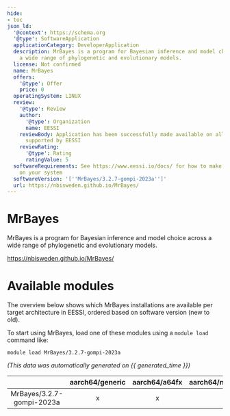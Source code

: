```yaml
---
hide:
- toc
json_ld:
  '@context': https://schema.org
  '@type': SoftwareApplication
  applicationCategory: DeveloperApplication
  description: MrBayes is a program for Bayesian inference and model choice across
    a wide range of phylogenetic and evolutionary models.
  license: Not confirmed
  name: MrBayes
  offers:
    '@type': Offer
    price: 0
  operatingSystem: LINUX
  review:
    '@type': Review
    author:
      '@type': Organization
      name: EESSI
    reviewBody: Application has been successfully made available on all architectures
      supported by EESSI
    reviewRating:
      '@type': Rating
      ratingValue: 5
  softwareRequirements: See https://www.eessi.io/docs/ for how to make EESSI available
    on your system
  softwareVersion: '[''MrBayes/3.2.7-gompi-2023a'']'
  url: https://nbisweden.github.io/MrBayes/
---
```


MrBayes
=======


MrBayes is a program for Bayesian inference and model choice across a wide range of phylogenetic and evolutionary models.

https://nbisweden.github.io/MrBayes/
# Available modules


The overview below shows which MrBayes installations are available per target architecture in EESSI, ordered based on software version (new to old).

To start using MrBayes, load one of these modules using a `module load` command like:

```shell
module load MrBayes/3.2.7-gompi-2023a
```

*(This data was automatically generated on {{ generated_time }})*

| |aarch64/generic|aarch64/a64fx|aarch64/neoverse_n1|aarch64/neoverse_v1|aarch64/nvidia/grace|x86_64/generic|x86_64/amd/zen2|x86_64/amd/zen3|x86_64/amd/zen4|x86_64/intel/cascadelake|x86_64/intel/haswell|x86_64/intel/icelake|x86_64/intel/sapphirerapids|x86_64/intel/skylake_avx512|
| :---: | :---: | :---: | :---: | :---: | :---: | :---: | :---: | :---: | :---: | :---: | :---: | :---: | :---: | :---: |
|MrBayes/3.2.7-gompi-2023a|x|x|x|x|x|x|x|x|x|x|x|x|x|x|
